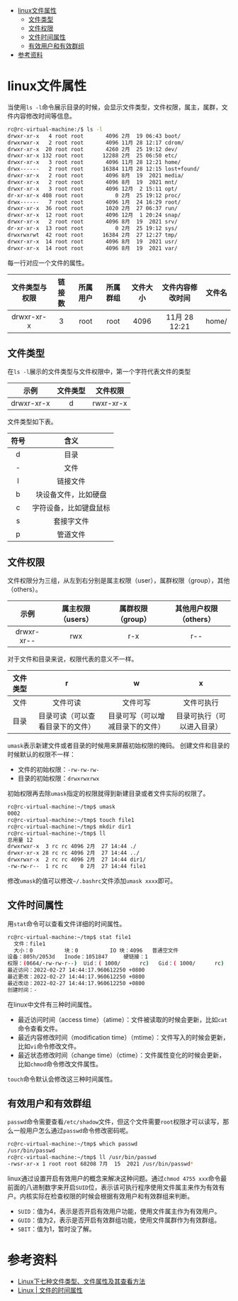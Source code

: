 - [linux文件属性](#linux文件属性)
  - [文件类型](#文件类型)
  - [文件权限](#文件权限)
  - [文件时间属性](#文件时间属性)
  - [有效用户和有效群组](#有效用户和有效群组)
- [参考资料](#参考资料)

# linux文件属性

当使用`ls -l`命令展示目录的时候，会显示文件类型，文件权限，属主，属群，文件内容修改时间等信息。

```bash
rc@rc-virtual-machine:/$ ls -l
drwxr-xr-x   4 root root       4096 2月  19 06:43 boot/
drwxrwxr-x   2 root root       4096 11月 28 12:17 cdrom/
drwxr-xr-x  20 root root       4260 2月  25 19:12 dev/
drwxr-xr-x 132 root root      12288 2月  25 06:50 etc/
drwxr-xr-x   3 root root       4096 11月 28 12:21 home/
drwx------   2 root root      16384 11月 28 12:15 lost+found/
drwxr-xr-x   2 root root       4096 8月  19  2021 media/
drwxr-xr-x   2 root root       4096 8月  19  2021 mnt/
drwxr-xr-x   3 root root       4096 12月  2 15:11 opt/
dr-xr-xr-x 408 root root          0 2月  25 19:12 proc/
drwx------   7 root root       4096 1月  24 16:29 root/
drwxr-xr-x  36 root root       1020 2月  27 06:37 run/
drwxr-xr-x  12 root root       4096 12月  1 20:24 snap/
drwxr-xr-x   2 root root       4096 8月  19  2021 srv/
dr-xr-xr-x  13 root root          0 2月  25 19:12 sys/
drwxrwxrwt  42 root root      16384 2月  27 12:27 tmp/
drwxr-xr-x  14 root root       4096 8月  19  2021 usr/
drwxr-xr-x  14 root root       4096 8月  19  2021 var/
```

每一行对应一个文件的属性。

| 文件类型与权限 | 链接数 | 所属用户 | 所属群组 | 文件大小 | 文件内容修改时间 | 文件名 |
| :--: | :--: | :--: | :--: | :--: | :--: | :--: |
| drwxr-xr-x | 3 | root | root | 4096 | 11月 28 12:21 | home/ |

## 文件类型

在`ls -l`展示的文件类型与文件权限中，第一个字符代表文件的类型

| 示例 | 文件类型 | 文件权限 |
| :--: | :--: | :--: |
| drwxr-xr-x | d | rwxr-xr-x |

文件类型如下表。

| 符号 | 含义 |
| :--: | :--: |
| d | 目录 |
| - | 文件 |
| l | 链接文件 |
| b | 块设备文件，比如硬盘 |
| c | 字符设备，比如键盘鼠标 |
| s | 套接字文件 |
| p | 管道文件 |

## 文件权限

文件权限分为三组，从左到右分别是属主权限（user），属群权限（group），其他（others）。

| 示例 | 属主权限（users） | 属群权限（group） | 其他用户权限（others） |
| :--: | :--: | :--: | :--: |
| drwxr-xr-- | rwx | r-x | r-- |

对于文件和目录来说，权限代表的意义不一样。

| 文件类型 | r | w | x |
| :--: | :--: | :--: | :--: |
| 文件 | 文件可读 | 文件可写 | 文件可执行 |
| 目录 | 目录可读（可以查看目录下的文件） | 目录可写（可以增减目录下的文件） | 目录可执行（可以进入目录） |

`umask`表示新建文件或者目录的时候用来屏蔽初始权限的掩码。
创建文件和目录的时候默认的权限不一样：

- 文件的初始权限：`-rw-rw-rw-`
- 目录的初始权限：`drwxrwxrwx`

初始权限再去除`umask`指定的权限就得到新建目录或者文件实际的权限了。

```bash
rc@rc-virtual-machine:~/tmp$ umask
0002
rc@rc-virtual-machine:~/tmp$ touch file1
rc@rc-virtual-machine:~/tmp$ mkdir dir1
rc@rc-virtual-machine:~/tmp$ ll
总用量 12
drwxrwxr-x  3 rc rc 4096 2月  27 14:44 ./
drwxr-xr-x 28 rc rc 4096 2月  27 14:44 ../
drwxrwxr-x  2 rc rc 4096 2月  27 14:44 dir1/
-rw-rw-r--  1 rc rc    0 2月  27 14:44 file1
```

修改`umask`的值可以修改`~/.bashrc`文件添加`umask xxxx`即可。

## 文件时间属性

用`stat`命令可以查看文件详细的时间属性。

```bash
rc@rc-virtual-machine:~/tmp$ stat file1 
  文件：file1
  大小：0         	块：0          IO 块：4096   普通空文件
设备：805h/2053d	Inode：1051847     硬链接：1
权限：(0664/-rw-rw-r--)  Uid：( 1000/      rc)   Gid：( 1000/      rc)
最近访问：2022-02-27 14:44:17.960612250 +0800
最近更改：2022-02-27 14:44:17.960612250 +0800
最近改动：2022-02-27 14:44:17.960612250 +0800
创建时间：-
```

在linux中文件有三种时间属性。

- 最近访问时间（access time）（atime）：文件被读取的时候会更新，比如`cat`命令查看文件。
- 最近内容修改时间（modification time）（mtime）：文件写入的时候会更新，比如`vi`命令修改文件。
- 最近状态修改时间（change time）（ctime）：文件属性变化的时候会更新，比如`chmod`命令修改文件属性。

`touch`命令默认会修改这三种时间属性。

## 有效用户和有效群组

`passwd`命令需要查看`/etc/shadow`文件，但这个文件需要`root`权限才可以读写，那么一般用户怎么通过`passwd`命令修改密码呢。

```bash
rc@rc-virtual-machine:~/tmp$ which passwd
/usr/bin/passwd
rc@rc-virtual-machine:~/tmp$ ll /usr/bin/passwd 
-rwsr-xr-x 1 root root 68208 7月  15  2021 /usr/bin/passwd*
```

linux通过设置开启有效用户的概念来解决这种问题。通过`chmod 4755 xxx`命令最前面的八进制数字来开启`SUID`位，表示该可执行程序使用文件属主来作为有效有户。内核实际在检查权限的时候会根据有效用户和有效群组来判断。

- `SUID`：值为4，表示是否开启有效用户功能，使用文件属主作为有效用户。
- `GUID`：值为2，表示是否开启有效群组功能，使用文件属群作为有效群组。
- `SBIT`：值为1，暂时没了解。

# 参考资料

- [Linux下七种文件类型、文件属性及其查看方法](https://blog.csdn.net/rong09_13/article/details/79233956)
- [Linux | 文件的时间属性](https://zhuanlan.zhihu.com/p/108055568)
